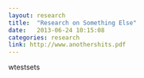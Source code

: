 ```yaml
---
layout: research
title:  "Research on Something Else"
date:   2013-06-24 10:15:08
categories: research
link: http://www.anothershits.pdf
---
```

wtestsets